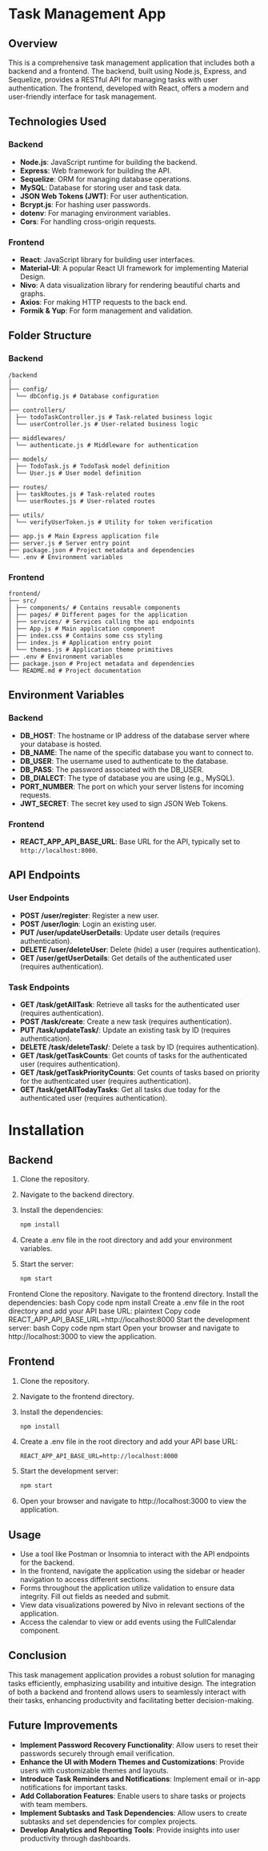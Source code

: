 # Task Management App

## Overview

This is a comprehensive task management application that includes both a backend and a frontend. The backend, built using Node.js, Express, and Sequelize, provides a RESTful API for managing tasks with user authentication. The frontend, developed with React, offers a modern and user-friendly interface for task management.

## Technologies Used

### Backend

- **Node.js**: JavaScript runtime for building the backend.
- **Express**: Web framework for building the API.
- **Sequelize**: ORM for managing database operations.
- **MySQL**: Database for storing user and task data.
- **JSON Web Tokens (JWT)**: For user authentication.
- **Bcrypt.js**: For hashing user passwords.
- **dotenv**: For managing environment variables.
- **Cors**: For handling cross-origin requests.

### Frontend

- **React**: JavaScript library for building user interfaces.
- **Material-UI**: A popular React UI framework for implementing Material Design.
- **Nivo**: A data visualization library for rendering beautiful charts and graphs.
- **Axios**: For making HTTP requests to the back end.
- **Formik & Yup**: For form management and validation.

## Folder Structure

### Backend

```plaintext
/backend
│
├── config/
│ └── dbConfig.js # Database configuration
│
├── controllers/
│ ├── todoTaskController.js # Task-related business logic
│ └── userController.js # User-related business logic
│
├── middlewares/
│ └── authenticate.js # Middleware for authentication
│
├── models/
│ ├── TodoTask.js # TodoTask model definition
│ └── User.js # User model definition
│
├── routes/
│ ├── taskRoutes.js # Task-related routes
│ └── userRoutes.js # User-related routes
│
├── utils/
│ └── verifyUserToken.js # Utility for token verification
│
├── app.js # Main Express application file
├── server.js # Server entry point
├── package.json # Project metadata and dependencies
└── .env # Environment variables
```

### Frontend

```plaintext
frontend/
├── src/
│ ├── components/ # Contains reusable components
│ ├── pages/ # Different pages for the application
│ ├── services/ # Services calling the api endpoints
│ ├── App.js # Main application component
│ ├── index.css # Contains some css styling
│ ├── index.js # Application entry point
│ └── themes.js # Application theme primitives
├── .env # Environment variables
├── package.json # Project metadata and dependencies
└── README.md # Project documentation
```

## Environment Variables

### Backend

- **DB_HOST**: The hostname or IP address of the database server where your database is hosted.
- **DB_NAME**: The name of the specific database you want to connect to.
- **DB_USER**: The username used to authenticate to the database.
- **DB_PASS**: The password associated with the DB_USER.
- **DB_DIALECT**: The type of database you are using (e.g., MySQL).
- **PORT_NUMBER**: The port on which your server listens for incoming requests.
- **JWT_SECRET**: The secret key used to sign JSON Web Tokens.

### Frontend

- **REACT_APP_API_BASE_URL**: Base URL for the API, typically set to `http://localhost:8000`.

## API Endpoints

### User Endpoints

- **POST /user/register**: Register a new user.
- **POST /user/login**: Login an existing user.
- **PUT /user/updateUserDetails**: Update user details (requires authentication).
- **DELETE /user/deleteUser**: Delete (hide) a user (requires authentication).
- **GET /user/getUserDetails**: Get details of the authenticated user (requires authentication).

### Task Endpoints

- **GET /task/getAllTask**: Retrieve all tasks for the authenticated user (requires authentication).
- **POST /task/create**: Create a new task (requires authentication).
- **PUT /task/updateTask/**: Update an existing task by ID (requires authentication).
- **DELETE /task/deleteTask/**: Delete a task by ID (requires authentication).
- **GET /task/getTaskCounts**: Get counts of tasks for the authenticated user (requires authentication).
- **GET /task/getTaskPriorityCounts**: Get counts of tasks based on priority for the authenticated user (requires authentication).
- **GET /task/getAllTodayTasks**: Get all tasks due today for the authenticated user (requires authentication).

# Installation

## Backend

1. Clone the repository.
2. Navigate to the backend directory.
3. Install the dependencies:

   ```bash
   npm install
   ```

4. Create a .env file in the root directory and add your environment variables.
5. Start the server:

   ```bash
   npm start
   ```

Frontend
Clone the repository.
Navigate to the frontend directory.
Install the dependencies:
bash
Copy code
npm install
Create a .env file in the root directory and add your API base URL:
plaintext
Copy code
REACT_APP_API_BASE_URL=http://localhost:8000
Start the development server:
bash
Copy code
npm start
Open your browser and navigate to http://localhost:3000 to view the application.

## Frontend

1. Clone the repository.
2. Navigate to the frontend directory.
3. Install the dependencies:

   ```bash
   npm install
   ```

4. Create a .env file in the root directory and add your API base URL:

   ```plaintext
   REACT_APP_API_BASE_URL=http://localhost:8000
   ```

5. Start the development server:

   ```bash
   npm start
   ```

6. Open your browser and navigate to http://localhost:3000 to view the application.

## Usage

- Use a tool like Postman or Insomnia to interact with the API endpoints for the backend.
- In the frontend, navigate the application using the sidebar or header navigation to access different sections.
- Forms throughout the application utilize validation to ensure data integrity. Fill out fields as needed and submit.
- View data visualizations powered by Nivo in relevant sections of the application.
- Access the calendar to view or add events using the FullCalendar component.

## Conclusion

This task management application provides a robust solution for managing tasks efficiently, emphasizing usability and intuitive design. The integration of both a backend and frontend allows users to seamlessly interact with their tasks, enhancing productivity and facilitating better decision-making.

## Future Improvements

- **Implement Password Recovery Functionality**: Allow users to reset their passwords securely through email verification.
- **Enhance the UI with Modern Themes and Customizations**: Provide users with customizable themes and layouts.
- **Introduce Task Reminders and Notifications**: Implement email or in-app notifications for important tasks.
- **Add Collaboration Features**: Enable users to share tasks or projects with team members.
- **Implement Subtasks and Task Dependencies**: Allow users to create subtasks and set dependencies for complex projects.
- **Develop Analytics and Reporting Tools**: Provide insights into user productivity through dashboards.
